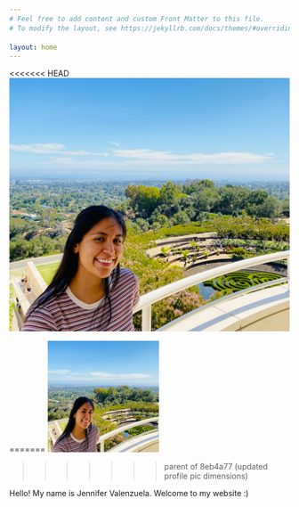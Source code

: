 ```yaml
---
# Feel free to add content and custom Front Matter to this file.
# To modify the layout, see https://jekyllrb.com/docs/themes/#overriding-theme-defaults

layout: home
---
```

<<<<<<< HEAD
![alt text](profilepicture.JPG)

=======
<img src="profilepicture.JPG" alt="profile picture" style="width:200px;height:200px;">
>>>>>>> parent of 8eb4a77 (updated profile pic dimensions)

Hello! My name is Jennifer Valenzuela. Welcome to my website :)
